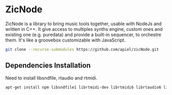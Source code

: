 # ZicNode

ZicNode is a library to bring music tools together, usable with NodeJs and written in C++. It give access to multiples synths engine, custom ones and existing one (e.g. puredata) and provide a built-in sequencer, to orchestre them. It's like a groovebox customizable with JavaScript.

```sh
git clone --recurse-submodules https://github.com/apiel/zicNode.git
```

## Dependencies Installation

Need to install libsndfile, rtaudio and rtmidi.

```sh
apt-get install npm libsndfile1 librtmidi-dev librtmidi6 librtaudio6 librtaudio-dev
```
